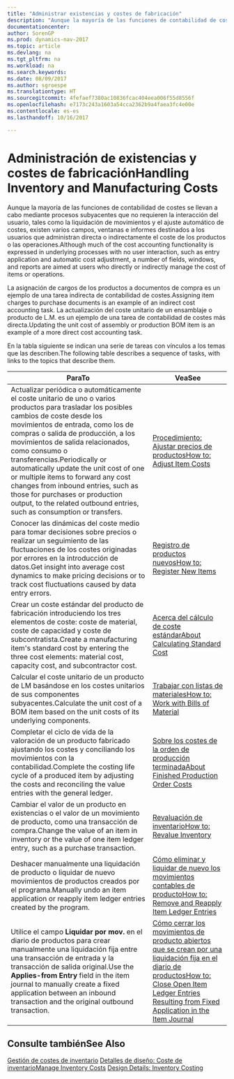 ```yaml
---
title: "Administrar existencias y costes de fabricación"
description: "Aunque la mayoría de las funciones de contabilidad de costes se llevan a cabo mediante procesos subyacentes que no requieren la interacción del usuario, tales como la liquidación de movimientos y el ajuste automático de costes, existen varios campos, ventanas e informes destinados a los usuarios que administran directa o indirectamente el coste de los productos o las operaciones."
documentationcenter: 
author: SorenGP
ms.prod: dynamics-nav-2017
ms.topic: article
ms.devlang: na
ms.tgt_pltfrm: na
ms.workload: na
ms.search.keywords: 
ms.date: 08/09/2017
ms.author: sgroespe
ms.translationtype: HT
ms.sourcegitcommit: 4fefaef7380ac10836fcac404eea006f55d8556f
ms.openlocfilehash: e7173c243a1603a54cca2362b9a4faea3fc4e00e
ms.contentlocale: es-es
ms.lasthandoff: 10/16/2017

---
```

# <a name="handling-inventory-and-manufacturing-costs"></a><span data-ttu-id="5fbd8-103">Administración de existencias y costes de fabricación</span><span class="sxs-lookup"><span data-stu-id="5fbd8-103">Handling Inventory and Manufacturing Costs</span></span>
<span data-ttu-id="5fbd8-104">Aunque la mayoría de las funciones de contabilidad de costes se llevan a cabo mediante procesos subyacentes que no requieren la interacción del usuario, tales como la liquidación de movimientos y el ajuste automático de costes, existen varios campos, ventanas e informes destinados a los usuarios que administran directa o indirectamente el coste de los productos o las operaciones.</span><span class="sxs-lookup"><span data-stu-id="5fbd8-104">Although much of the cost accounting functionality is expressed in underlying processes with no user interaction, such as entry application and automatic cost adjustment, a number of fields, windows, and reports are aimed at users who directly or indirectly manage the cost of items or operations.</span></span>  

 <span data-ttu-id="5fbd8-105">La asignación de cargos de los productos a documentos de compra es un ejemplo de una tarea indirecta de contabilidad de costes.</span><span class="sxs-lookup"><span data-stu-id="5fbd8-105">Assigning item charges to purchase documents is an example of an indirect cost accounting task.</span></span> <span data-ttu-id="5fbd8-106">La actualización del coste unitario de un ensamblaje o producto de L.M. es un ejemplo de una tarea de contabilidad de costes más directa.</span><span class="sxs-lookup"><span data-stu-id="5fbd8-106">Updating the unit cost of assembly or production BOM item is an example of a more direct cost accounting task.</span></span>  

 <span data-ttu-id="5fbd8-107">En la tabla siguiente se indican una serie de tareas con vínculos a los temas que las describen.</span><span class="sxs-lookup"><span data-stu-id="5fbd8-107">The following table describes a sequence of tasks, with links to the topics that describe them.</span></span>   

|<span data-ttu-id="5fbd8-108">**Para**</span><span class="sxs-lookup"><span data-stu-id="5fbd8-108">**To**</span></span>|<span data-ttu-id="5fbd8-109">**Vea**</span><span class="sxs-lookup"><span data-stu-id="5fbd8-109">**See**</span></span>|  
|------------|-------------|  
|<span data-ttu-id="5fbd8-110">Actualizar periódica o automáticamente el coste unitario de uno o varios productos para trasladar los posibles cambios de coste desde los movimientos de entrada, como los de compras o salida de producción, a los movimientos de salida relacionados, como consumo o transferencias.</span><span class="sxs-lookup"><span data-stu-id="5fbd8-110">Periodically or automatically update the unit cost of one or multiple items to forward any cost changes from inbound entries, such as those for purchases or production output, to the related outbound entries, such as consumption or transfers.</span></span>|[<span data-ttu-id="5fbd8-111">Procedimiento: Ajustar precios de productos</span><span class="sxs-lookup"><span data-stu-id="5fbd8-111">How to: Adjust Item Costs</span></span>](inventory-how-adjust-item-costs.md)|  
|<span data-ttu-id="5fbd8-112">Conocer las dinámicas del coste medio para tomar decisiones sobre precios o realizar un seguimiento de las fluctuaciones de los costes originadas por errores en la introducción de datos.</span><span class="sxs-lookup"><span data-stu-id="5fbd8-112">Get insight into average cost dynamics to make pricing decisions or to track cost fluctuations caused by data entry errors.</span></span>|[<span data-ttu-id="5fbd8-113">Registro de productos nuevos</span><span class="sxs-lookup"><span data-stu-id="5fbd8-113">How to: Register New Items</span></span>](inventory-how-register-new-items.md)|  
|<span data-ttu-id="5fbd8-114">Crear un coste estándar del producto de fabricación introduciendo los tres elementos de coste: coste de material, coste de capacidad y coste de subcontratista.</span><span class="sxs-lookup"><span data-stu-id="5fbd8-114">Create a manufacturing item's standard cost by entering the three cost elements: material cost, capacity cost, and subcontractor cost.</span></span>|[<span data-ttu-id="5fbd8-115">Acerca del cálculo de coste estándar</span><span class="sxs-lookup"><span data-stu-id="5fbd8-115">About Calculating Standard Cost</span></span>](finance-about-calculating-standard-cost.md)|  
|<span data-ttu-id="5fbd8-116">Calcular el coste unitario de un producto de LM basándose en los costes unitarios de sus componentes subyacentes.</span><span class="sxs-lookup"><span data-stu-id="5fbd8-116">Calculate the unit cost of a BOM item based on the unit costs of its underlying components.</span></span>|[<span data-ttu-id="5fbd8-117">Trabajar con listas de materiales</span><span class="sxs-lookup"><span data-stu-id="5fbd8-117">How to: Work with Bills of Material</span></span>](inventory-how-work-BOMs.md)|  
|<span data-ttu-id="5fbd8-118">Completar el ciclo de vida de la valoración de un producto fabricado ajustando los costes y conciliando los movimientos con la contabilidad.</span><span class="sxs-lookup"><span data-stu-id="5fbd8-118">Complete the costing life cycle of a produced item by adjusting the costs and reconciling the value entries with the general ledger.</span></span>|[<span data-ttu-id="5fbd8-119">Sobre los costes de la orden de producción terminada</span><span class="sxs-lookup"><span data-stu-id="5fbd8-119">About Finished Production Order Costs</span></span>](finance-about-finished-production-order-costs.md)|  
|<span data-ttu-id="5fbd8-120">Cambiar el valor de un producto en existencias o el valor de un movimiento de producto, como una transacción de compra.</span><span class="sxs-lookup"><span data-stu-id="5fbd8-120">Change the value of an item in inventory or the value of one item ledger entry, such as a purchase transaction.</span></span>|[<span data-ttu-id="5fbd8-121">Revaluación de inventario</span><span class="sxs-lookup"><span data-stu-id="5fbd8-121">How to: Revalue Inventory</span></span>](inventory-how-revalue-inventory.md)|
|<span data-ttu-id="5fbd8-122">Deshacer manualmente una liquidación de producto o liquidar de nuevo movimientos de productos creados por el programa.</span><span class="sxs-lookup"><span data-stu-id="5fbd8-122">Manually undo an item application or reapply item ledger entries created by the program.</span></span>|[<span data-ttu-id="5fbd8-123">Cómo eliminar y liquidar de nuevo los movimientos contables de producto</span><span class="sxs-lookup"><span data-stu-id="5fbd8-123">How to: Remove and Reapply Item Ledger Entries</span></span>](finance-how-to-remove-and-reapply-item-entries.md)|  
|<span data-ttu-id="5fbd8-124">Utilice el campo **Liquidar por mov.** en el diario de productos para crear manualmente una liquidación fija entre una transacción de entrada y la transacción de salida original.</span><span class="sxs-lookup"><span data-stu-id="5fbd8-124">Use the **Applies-from Entry** field in the item journal to manually create a fixed application between an inbound transaction and the original outbound transaction.</span></span>|[<span data-ttu-id="5fbd8-125">Cómo cerrar los movimientos de producto abiertos que se crean por una liquidación fija en el diario de productos</span><span class="sxs-lookup"><span data-stu-id="5fbd8-125">How to: Close Open Item Ledger Entries Resulting from Fixed Application in the Item Journal</span></span>](finance-how-to-close-open-item-ledger-entries-resulting-from-fixed-application-in-the-item-journal.md)|  

## <a name="see-also"></a><span data-ttu-id="5fbd8-126">Consulte también</span><span class="sxs-lookup"><span data-stu-id="5fbd8-126">See Also</span></span>  
<span data-ttu-id="5fbd8-127">[Gestión de costes de inventario](finance-manage-inventory-costs.md)
[Detalles de diseño: Coste de inventario](design-details-inventory-costing.md)</span><span class="sxs-lookup"><span data-stu-id="5fbd8-127">[Manage Inventory Costs](finance-manage-inventory-costs.md)
[Design Details: Inventory Costing](design-details-inventory-costing.md)</span></span>

